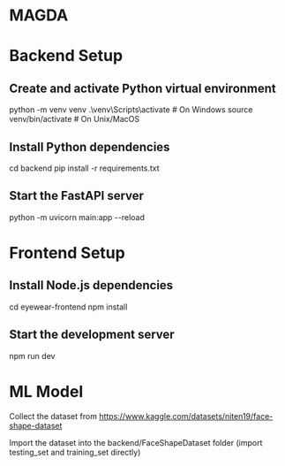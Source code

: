 # MAGDA

# Backend Setup

## Create and activate Python virtual environment
python -m venv venv
.\venv\Scripts\activate  # On Windows
source venv/bin/activate  # On Unix/MacOS

## Install Python dependencies
cd backend
pip install -r requirements.txt

## Start the FastAPI server
python -m uvicorn main:app --reload

# Frontend Setup

## Install Node.js dependencies
cd eyewear-frontend
npm install

## Start the development server
npm run dev

# ML Model 

Collect the dataset from https://www.kaggle.com/datasets/niten19/face-shape-dataset

Import the dataset into the backend/FaceShapeDataset folder (import testing_set and training_set directly)

